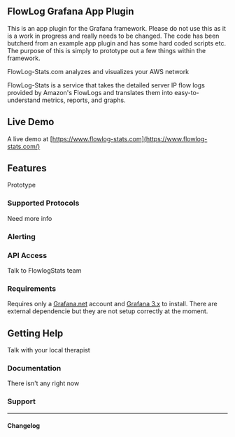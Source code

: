 ## FlowLog Grafana App Plugin

This is an app plugin for the Grafana framework. Please do not use this as it is a work in progress and really needs to be changed. The code has been butcherd from an example app plugin and has some hard coded scripts etc. The purpose of this is simply to prototype out a few things within the framework.

FlowLog-Stats.com analyzes and visualizes your AWS network

FlowLog-Stats is a service that takes the detailed server IP flow logs provided by Amazon's FlowLogs and translates them into easy-to-understand metrics, reports, and graphs.

## Live Demo

A live demo at [https://www.flowlog-stats.com](https://www.flowlog-stats.com/)

## Features

Prototype

### Supported Protocols

Need more info

### Alerting


### API Access

Talk to FlowlogStats team

### Requirements

Requires only a [Grafana.net](http://grafana.net) account and [Grafana 3.x](http://grafana.org/download) to install. There are external dependencie but they are not setup correctly at the moment.

## Getting Help

Talk with your local therapist

### Documentation

There isn't any right now

### Support

------

#### Changelog
